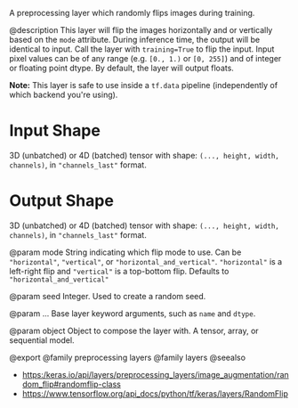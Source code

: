 A preprocessing layer which randomly flips images during training.

@description
This layer will flip the images horizontally and or vertically based on the
`mode` attribute. During inference time, the output will be identical to
input. Call the layer with `training=True` to flip the input.
Input pixel values can be of any range (e.g. `[0., 1.)` or `[0, 255]`) and
of integer or floating point dtype.
By default, the layer will output floats.

**Note:** This layer is safe to use inside a `tf.data` pipeline
(independently of which backend you're using).

# Input Shape
3D (unbatched) or 4D (batched) tensor with shape:
`(..., height, width, channels)`, in `"channels_last"` format.

# Output Shape
3D (unbatched) or 4D (batched) tensor with shape:
`(..., height, width, channels)`, in `"channels_last"` format.

@param mode
String indicating which flip mode to use. Can be `"horizontal"`,
`"vertical"`, or `"horizontal_and_vertical"`. `"horizontal"` is a
left-right flip and `"vertical"` is a top-bottom flip. Defaults to
`"horizontal_and_vertical"`

@param seed
Integer. Used to create a random seed.

@param ...
Base layer keyword arguments, such as
`name` and `dtype`.

@param object
Object to compose the layer with. A tensor, array, or sequential model.

@export
@family preprocessing layers
@family layers
@seealso
+ <https:/keras.io/api/layers/preprocessing_layers/image_augmentation/random_flip#randomflip-class>
+ <https://www.tensorflow.org/api_docs/python/tf/keras/layers/RandomFlip>
